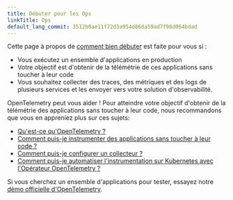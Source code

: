 ```yaml
---
title: Débuter pour les Ops
linkTitle: Ops
default_lang_commit: 3512b0ae11f72d3a954d86da59ad7f98d064bdad
---
```


Cette page à propos de [comment bien débuter](..) est faite pour vous si :

- Vous exécutez un ensemble d'applications en production
- Votre objectif est d'obtenir de la télémétrie de ces applications sans toucher
  à leur code
- Vous souhaitez collecter des traces, des métriques et des logs de plusieurs
  services et les envoyer vers votre solution d'observabilité.

OpenTelemetry peut vous aider ! Pour atteindre votre objectif d'obtenir de la
télémétrie des applications sans toucher à leur code, nous recommandons que vous
en appreniez plus sur ces sujets:

- [Qu'est-ce qu'OpenTelemetry ?](../../what-is-opentelemetry/)
- [Comment puis-je instrumenter des applications sans toucher à leur code ?](../../concepts/instrumentation/zero-code/)
- [Comment puis-je configurer un collecteur ?](../../collector/)
- [Comment puis-je automatiser l'instrumentation sur Kubernetes avec l'Opérateur OpenTelemetry ?](../../platforms/kubernetes/operator/)

Si vous cherchez un ensemble d'applications pour tester, essayez notre
[démo officielle d'OpenTelemetry](/ecosystem/demo/).

